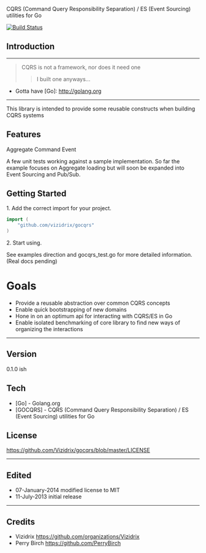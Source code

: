 CQRS (Command Query Responsibility Separation) / ES (Event Sourcing) utilities for Go

[![Build Status](https://drone.io/github.com/Vizidrix/gocqrs/status.png)](https://drone.io/github.com/Vizidrix/gocqrs/latest)

## Introduction ##

----

> CQRS is not a framework, nor does it need one
>> I built one anyways...

  - Gotta have [Go]: http://golang.org

----

This library is intended to provide some reusable constructs when building CQRS systems

## Features ##

Aggregate
Command
Event


A few unit tests working against a sample implementation.  So far the example focuses on Aggregate loading but will soon be expanded into Event Sourcing and Pub/Sub.

## Getting Started ##

1\. Add the correct import for your project.

```go
import (
	"github.com/vizidrix/gocqrs"
)
```

2\. Start using.

See examples direction and gocqrs_test.go for more detailed information.  (Real docs pending)

# Goals #
- Provide a reusable abstraction over common CQRS concepts
- Enable quick bootstrapping of new domains
- Hone in on an optimum api for interacting with CQRS/ES in Go
- Enable isolated benchmarking of core library to find new ways of organizing the interactions

----

Version
----
0.1.0 ish

Tech
----

* [Go] - Golang.org
* [GOCQRS] - CQRS (Command Query Responsibility Separation) / ES (Event Sourcing) utilities for Go

License
----

https://github.com/Vizidrix/gocqrs/blob/master/LICENSE

----
## Edited
* 07-January-2014	modified license to MIT
* 11-July-2013		initial release

----
## Credits
* Vizidrix <https://github.com/organizations/Vizidrix>
* Perry Birch <https://github.com/PerryBirch>